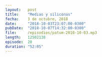 ```yaml
---
layout:   post
title:    "Medias y siliconas"
fecha:    3 de octubre, 2018
date:     "2018-10-03T23:07:00-0300"
pubDate:  "2018-10-07T14:32:00-0300"
file:     /episodios/patum-2018-10-03.mp3
length:   12502138
episode:  20
duration: "52:05"
---
```

